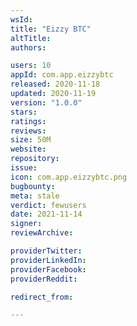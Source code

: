 ```yaml
---
wsId: 
title: "Eizzy BTC"
altTitle: 
authors:

users: 10
appId: com.app.eizzybtc
released: 2020-11-18
updated: 2020-11-19
version: "1.0.0"
stars: 
ratings: 
reviews: 
size: 50M
website: 
repository: 
issue: 
icon: com.app.eizzybtc.png
bugbounty: 
meta: stale
verdict: fewusers
date: 2021-11-14
signer: 
reviewArchive:

providerTwitter: 
providerLinkedIn: 
providerFacebook: 
providerReddit: 

redirect_from:

---
```



